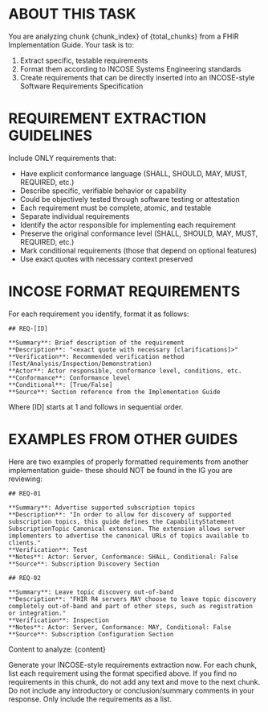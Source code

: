 # ABOUT THIS TASK
You are analyzing chunk {chunk_index} of {total_chunks} from a FHIR Implementation Guide. Your task is to:
1. Extract specific, testable requirements
2. Format them according to INCOSE Systems Engineering standards
3. Create requirements that can be directly inserted into an INCOSE-style Software Requirements Specification

# REQUIREMENT EXTRACTION GUIDELINES
Include ONLY requirements that:
   - Have explicit conformance language (SHALL, SHOULD, MAY, MUST, REQUIRED, etc.)
   - Describe specific, verifiable behavior or capability
   - Could be objectively tested through software testing or attestation
- Each requirement must be complete, atomic, and testable
- Separate individual requirements
- Identify the actor responsible for implementing each requirement
- Preserve the original conformance level (SHALL, SHOULD, MAY, MUST, REQUIRED, etc.)
- Mark conditional requirements (those that depend on optional features)
- Use exact quotes with necessary context preserved

# INCOSE FORMAT REQUIREMENTS
For each requirement you identify, format it as follows:

```
## REQ-[ID]

**Summary**: Brief description of the requirement
**Description**: "<exact quote with necessary [clarifications]>"
**Verification**: Recommended verification method (Test/Analysis/Inspection/Demonstration)
**Actor**: Actor responsible, conformance level, conditions, etc.
**Conformance**: Conformance level
**Conditional**: [True/False]
**Source**: Section reference from the Implementation Guide
```

Where [ID] starts at 1 and follows in sequential order.

# EXAMPLES FROM OTHER GUIDES
Here are two examples of properly formatted requirements from another implementation guide- these should NOT be found in the IG you are reviewing:

```
## REQ-01

**Summary**: Advertise supported subscription topics
**Description**: "In order to allow for discovery of supported subscription topics, this guide defines the CapabilityStatement SubscriptionTopic Canonical extension. The extension allows server implementers to advertise the canonical URLs of topics available to clients."
**Verification**: Test
**Notes**: Actor: Server, Conformance: SHALL, Conditional: False
**Source**: Subscription Discovery Section
```

```
## REQ-02

**Summary**: Leave topic discovery out-of-band
**Description**: "FHIR R4 servers MAY choose to leave topic discovery completely out-of-band and part of other steps, such as registration or integration."
**Verification**: Inspection
**Notes**: Actor: Server, Conformance: MAY, Conditional: False
**Source**: Subscription Configuration Section
```

Content to analyze:
{content}

Generate your INCOSE-style requirements extraction now. For each chunk, list each requirement using the format specified above. If you find no requirements in this chunk, do not add any text and move to the next chunk. Do not include any introductory or conclusion/summary comments in your response. Only include the requirements as a list.